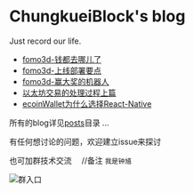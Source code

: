 # ChungkueiBlock's blog

 Just record our life.

* [fomo3d-钱都去哪儿了](/posts/fomo3d-钱都去哪儿了.md)
* [fomo3d-上线部署要点](/posts/fomo3d-上线部署要点.md)
* [fomo3d-赢大奖的机器人](https://github.com/ChungkueiBlock/tools/tree/master/nativeDapps)
* [以太坊交易的处理过程上篇](/posts/ethereum_handle_tx_1.md)
* [ecoinWallet为什么选择React-Native](/posts/why_choose_rn.md)

所有的blog详见[posts](/posts)目录 ...

有任何想讨论的问题，欢迎建立issue来探讨

也可加群技术交流 &emsp;//备注 `我是钟馗`

![群入口](/assets/群入口.png)
